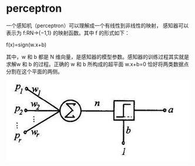 # perceptron
一个感知机（perceptron）可以理解成一个有线性到非线性的映射，
感知器可以表示为 f:RN→{−1,1} 的映射函数。其中 f 的形式如下：

f(x)=sign(w.x+b)

其中，w 和 b 都是 N 维向量，是感知器的模型参数。感知器的训练过程其实就是求解w 和 b 的过程。正确的 w 和 b 所构成的超平面 w.x+b=0 恰好将两类数据点分割在这个平面的两侧。


![](https://github.com/bobkentt/deep-learning-note/blob/master/pic/v2-249ec9026023c075df79eca2931fcd87_hd.jpg)
